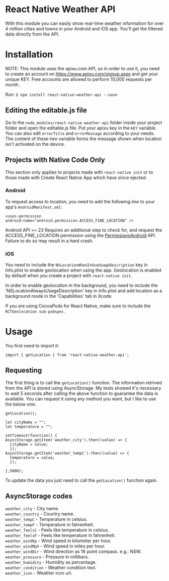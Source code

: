 # React Native Weather API
With this module you can easily show real-time weather information for over 4 million cities and towns in your Android and iOS app. You'll get the filtered data directly from the API.

# Installation
NOTE: This module uses the apixu.com API, so in order to use it, you need to create an account on https://www.apixu.com/signup.aspx and get your unique KEY. Free accounts are allowed to perform 10,000 requests per month.

Run: `$ npm install react-native-weather-api --save`

## Editing the editable.js file
Go to the `node_modules/react-native-weather-api` folder inside your project folder and open the editable.js file. Put your apixu key in the `KEY` variable. You can also edit `errorTitle` and `errorMessage` according to your needs. The content of these two variable forms the message shown when location isn't activated on the device.
## Projects with Native Code Only
This section only applies to projects made with `react-native init` or to those made with Create React Native App which have since ejected.
### Android
To request access to location, you need to add the following line to your app's `AndroidManifest.xml`:
```
<uses-permission android:name="android.permission.ACCESS_FINE_LOCATION" />
```
Android API >= 23 Requires an additional step to check for, and request the ACCESS_FINE_LOCATION permission using the <a href="https://facebook.github.io/react-native/docs/permissionsandroid.html">PermissionsAndroid</a> API. Failure to do so may result in a hard crash. 

### iOS
You need to include the `NSLocationWhenInUseUsageDescription` key in Info.plist to enable geolocation when using the app. Geolocation is enabled by default when you create a project with `react-native init`.

In order to enable geolocation in the background, you need to include the 'NSLocationAlwaysUsageDescription' key in Info.plist and add location as a background mode in the 'Capabilities' tab in Xcode.

If you are using CocoaPods for React Native, make sure to include the `RCTGeolocation sub-podspec`.

# Usage
You first need to import it:
```
import { getLocation } from 'react-native-weather-api';
```
## Requesting 
The first thing is to call the `getLocation()` function. The information retrived from the API is stored using AsyncStorage. My tests showed it's necessary to wait 5 seconds after calling the above function to guarantee the data is available. You can request it using any method you want, but I like to use the below one:
```
getLocation(); 

let cityName = ""; 
let temperature = "";

setTimeout(function() {    
AsyncStorage.getItem('weather_city').then((value) => {
  cityName = value;
  });
AsyncStorage.getItem('weather_tempC').then((value) => {
  temperature = value;
  });  
    
},5000);
```
To update the data you just need to call the `getLocation()` function again.

## AsyncStorage codes

`weather_city` - City name.\
`weather_country` - Country name.\
`weather_tempC` - Temperature in celsius.\
`weather_tempF` - Temperature in fahrenheit.\
`weather_feelsC` - Feels like temperature in celsius.\
`weather_feelsF` - Feels like temperature in fahrenheit.\
`weather_windKp` - Wind speed in kilometer per hour.\
`weather_windMph` - Wind speed in miles per hour.\
`weather_windDir` - Wind direction as 16 point compass. e.g.: NSW.\
`weather_pressure` - Pressure in millibars.\
`weather_humidity` - Humidity as percentage.\
`weather_condition` - Weather condition text.\
`weather_icon` - Weather icon url.
